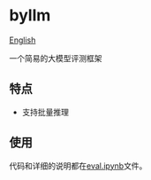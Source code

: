 # byllm
[English](README_EN.md)

一个简易的大模型评测框架
## 特点
- 支持批量推理
## 使用
代码和详细的说明都在[eval.ipynb](eval.ipynb)文件。
